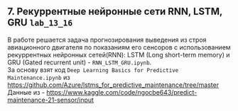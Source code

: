 ## 7. Рекуррентные нейронные сети  RNN, LSTM, GRU `lab_13_16`
В работе решается задача прогнозирования выведения из строя авиационного двигателя по показаниям его
сенсоров с использованием рекуррентных нейронных сетей(RNN): LSTM (Long short-term memory)  и GRU
(Gated recurrent unit) - `RNN_LSTM_GRU.ipynb`.<br> 
За основу взят код `Deep Learning Basics for Predictive Maintenance.ipynb` из https://github.com/Azure/lstms_for_predictive_maintenance/tree/master <br>
Данные из - https://www.kaggle.com/code/ngocbe643/predict-maintenance-21-sensor/input
